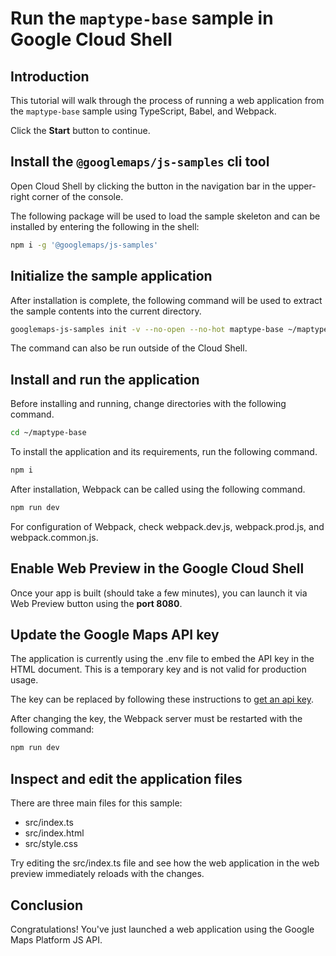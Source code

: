 # Run the `maptype-base` sample in Google Cloud Shell

<walkthrough-tutorial-duration duration="10"/>

## Introduction

This tutorial will walk through the process of running a web application from
the `maptype-base` sample using TypeScript, Babel, and Webpack.

Click the **Start** button to continue.

## Install the `@googlemaps/js-samples` cli tool

Open Cloud Shell by clicking the
<walkthrough-cloud-shell-icon></walkthrough-cloud-shell-icon> button in the
navigation bar in the upper-right corner of the console.

The following package will be used to load the sample skeleton and can be
installed by entering the following in the shell:

```bash
npm i -g '@googlemaps/js-samples'
```

## Initialize the sample application

After installation is complete, the following command will be used to extract
the sample contents into the current directory.

```bash
googlemaps-js-samples init -v --no-open --no-hot maptype-base ~/maptype-base
```

The command can also be run outside of the Cloud Shell.

## Install and run the application

Before installing and running, change directories with the following command.

```bash
cd ~/maptype-base
```

To install the application and its requirements, run the following command.

```bash
npm i
```

After installation, Webpack can be called using the following command.

```bash
npm run dev
```

For configuration of Webpack, check
<walkthrough-editor-open-file filePath="~/maptype-base/webpack.dev.js">webpack.dev.js</walkthrough-editor-open-file>,
<walkthrough-editor-open-file filePath="~/maptype-base/webpack.prod.js">webpack.prod.js</walkthrough-editor-open-file>,
and
<walkthrough-editor-open-file filePath="~/maptype-base/webpack.common.js">webpack.common.js</walkthrough-editor-open-file>.

## Enable Web Preview in the Google Cloud Shell

Once your app is built (should take a few minutes), you can launch it via
<walkthrough-spotlight-pointer target="cloudshell" spotlightId="devshell-web-preview-button">Web
Preview button</walkthrough-spotlight-pointer> using the **port 8080**.

## Update the Google Maps API key

The application is currently using the
<walkthrough-editor-open-file filePath="~/maptype-base/.env">.env</walkthrough-editor-open-file>
file to embed the API key in the HTML document. This is a temporary key and is
not valid for production usage.

The key can be replaced by following these instructions to
[get an api key](https://developers.google.com/maps/documentation/javascript/get-api-key).

After changing the key, the Webpack server must be restarted with the following
command:

```bash
npm run dev
```

## Inspect and edit the application files

There are three main files for this sample:

*   <walkthrough-editor-open-file filePath="~/maptype-base/src/index.ts">src/index.ts</walkthrough-editor-open-file>
*   <walkthrough-editor-open-file filePath="~/maptype-base/src/index.html">src/index.html</walkthrough-editor-open-file>
*   <walkthrough-editor-open-file filePath="~/maptype-base/src/style.css">src/style.css</walkthrough-editor-open-file>

Try editing the <walkthrough-editor-open-file filePath="~/maptype-base/src/index.ts">src/index.ts</walkthrough-editor-open-file> file and see how the web application in the web preview immediately reloads with the changes.

## Conclusion

<walkthrough-conclusion-trophy></walkthrough-conclusion-trophy>

Congratulations! You've just launched a web application using the Google Maps
Platform JS API.
